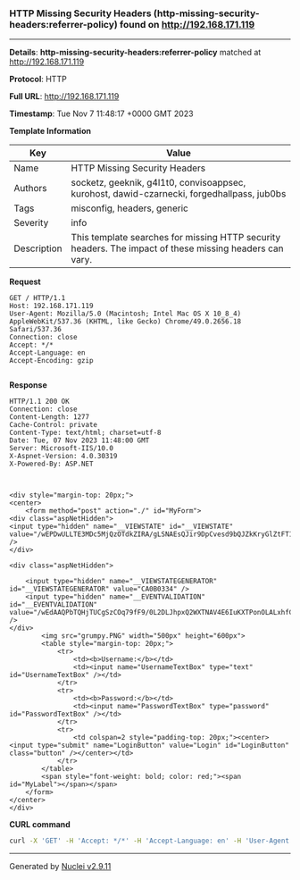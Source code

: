 ### HTTP Missing Security Headers (http-missing-security-headers:referrer-policy) found on http://192.168.171.119

----
**Details**: **http-missing-security-headers:referrer-policy** matched at http://192.168.171.119

**Protocol**: HTTP

**Full URL**: http://192.168.171.119

**Timestamp**: Tue Nov 7 11:48:17 +0000 GMT 2023

**Template Information**

| Key | Value |
| --- | --- |
| Name | HTTP Missing Security Headers |
| Authors | socketz, geeknik, g4l1t0, convisoappsec, kurohost, dawid-czarnecki, forgedhallpass, jub0bs |
| Tags | misconfig, headers, generic |
| Severity | info |
| Description | This template searches for missing HTTP security headers. The impact of these missing headers can vary.<br> |

**Request**
```http
GET / HTTP/1.1
Host: 192.168.171.119
User-Agent: Mozilla/5.0 (Macintosh; Intel Mac OS X 10_8_4) AppleWebKit/537.36 (KHTML, like Gecko) Chrome/49.0.2656.18 Safari/537.36
Connection: close
Accept: */*
Accept-Language: en
Accept-Encoding: gzip


```

**Response**
```http
HTTP/1.1 200 OK
Connection: close
Content-Length: 1277
Cache-Control: private
Content-Type: text/html; charset=utf-8
Date: Tue, 07 Nov 2023 11:48:00 GMT
Server: Microsoft-IIS/10.0
X-Aspnet-Version: 4.0.30319
X-Powered-By: ASP.NET



<div style="margin-top: 20px;">
<center>
	<form method="post" action="./" id="MyForm">
<div class="aspNetHidden">
<input type="hidden" name="__VIEWSTATE" id="__VIEWSTATE" value="/wEPDwULLTE3MDc5MjQzOTdkZIRA/gLSNAEsQJir9DpCvesd9bQJZkKryGlZtFT1FUEH" />
</div>

<div class="aspNetHidden">

	<input type="hidden" name="__VIEWSTATEGENERATOR" id="__VIEWSTATEGENERATOR" value="CA0B0334" />
	<input type="hidden" name="__EVENTVALIDATION" id="__EVENTVALIDATION" value="/wEdAAQPbTQHjTUCgSzCOq79fF9/0L2DLJhpxQ2WXTNAV4E6IuKXTPonOLALxhfCJ/svpfncqaj6i4HaaYTcyD0yJuxu0YrhYrLjvOCg0lIwlWEaDCR6LklEooG8xkelneDNEn8=" />
</div>
		<img src="grumpy.PNG" width="500px" height="600px">
		<table style="margin-top: 20px;">
			<tr>
				<td><b>Username:</b></td>
				<td><input name="UsernameTextBox" type="text" id="UsernameTextBox" /></td>
			</tr>
			<tr>
				<td><b>Password:</b></td>
				<td><input name="PasswordTextBox" type="password" id="PasswordTextBox" /></td>
			</tr>
			<tr>
				<td colspan=2 style="padding-top: 20px;"><center><input type="submit" name="LoginButton" value="Login" id="LoginButton" class="button" /></center></td>
			</tr>
		</table>
		<span style="font-weight: bold; color: red;"><span id="MyLabel"></span></span>
	</form>
</center>
</div>
```


**CURL command**
```sh
curl -X 'GET' -H 'Accept: */*' -H 'Accept-Language: en' -H 'User-Agent: Mozilla/5.0 (Macintosh; Intel Mac OS X 10_8_4) AppleWebKit/537.36 (KHTML, like Gecko) Chrome/49.0.2656.18 Safari/537.36' 'http://192.168.171.119'
```

----

Generated by [Nuclei v2.9.11](https://github.com/projectdiscovery/nuclei)